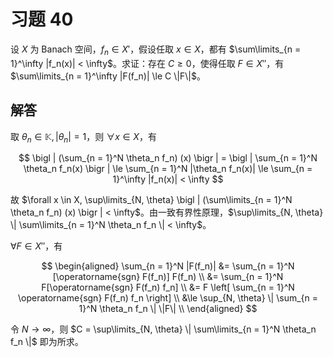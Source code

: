 # 习题 40

设 $X$ 为 Banach 空间，$f_n \in X'$，假设任取 $x \in X$，都有 $\sum\limits_{n = 1}^\infty |f_n(x)| < \infty$。求证：存在 $C \ge 0$，使得任取 $F \in X''$，有 $\sum\limits_{n = 1}^\infty |F(f_n)| \le C \|F\|$。

## 解答

取 $\theta_n \in \mathbb{K}, |\theta_n| = 1$，则 $\forall x \in X$，有

$$
\bigl | (\sum_{n = 1}^N \theta_n f_n) (x) \bigr | = \bigl | \sum_{n = 1}^N \theta_n f_n(x) \bigr | \le \sum_{n = 1}^N |\theta_n f_n(x)| \le \sum_{n = 1}^\infty |f_n(x)| < \infty
$$

故 $\forall x \in X, \sup\limits_{N, \theta} \bigl | (\sum\limits_{n = 1}^N \theta_n f_n) (x) \bigr | < \infty$。由一致有界性原理，$\sup\limits_{N, \theta} \| \sum\limits_{n = 1}^N \theta_n f_n \| < \infty$。

$\forall F \in X''$，有

$$
\begin{aligned}
\sum_{n = 1}^N |F(f_n)| &= \sum_{n = 1}^N [\operatorname{sgn} F(f_n)] F(f_n) \\
&= \sum_{n = 1}^N F[\operatorname{sgn} F(f_n) f_n] \\
&= F \left[ \sum_{n = 1}^N \operatorname{sgn} F(f_n) f_n \right] \\
&\le \sup_{N, \theta} \| \sum_{n = 1}^N \theta_n f_n \| \|F\| \\
\end{aligned}
$$

令 $N \to \infty$，则 $C = \sup\limits_{N, \theta} \| \sum\limits_{n = 1}^N \theta_n f_n \|$ 即为所求。
